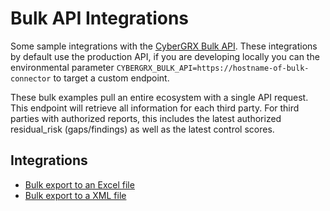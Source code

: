 # Bulk API Integrations
Some sample integrations with the [CyberGRX Bulk API](https://api.cybergrx.com/bulk-v1/swagger/).  These integrations by default use the production API, if you are developing locally you can the environmental parameter `CYBERGRX_BULK_API=https://hostname-of-bulk-connector` to target a custom endpoint.

These bulk examples pull an entire ecosystem with a single API request.  This endpoint will retrieve all information for each third party.  For third parties with authorized reports, this includes the latest authorized residual_risk (gaps/findings) as well as the latest control scores.

## Integrations
- [Bulk export to an Excel file](./bulk_excel_export/README.md)
- [Bulk export to a XML file](./bulk_xml_export/README.md)
